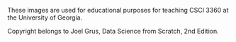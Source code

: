These images are used for educational purposes for teaching CSCI 3360 at the University of Georgia.

Copyright belongs to Joel Grus, Data Science from Scratch, 2nd Edition.
